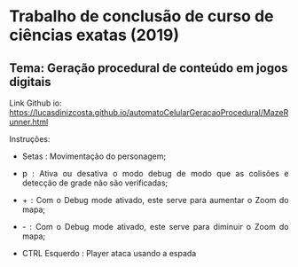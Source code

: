 # Trabalho de conclusão de curso de ciências exatas (2019)
## Tema: Geração procedural de conteúdo em jogos digitais
Link Github io: https://lucasdinizcosta.github.io/automatoCelularGeracaoProcedural/MazeRunner.html

Instruções:
- <p align="justify">Setas : Movimentação do personagem;</p>
- <p align="justify"> p : Ativa ou desativa o modo debug de modo que as colisões e detecção de grade não são verificadas;</p>
- <p align="justify"> + : Com o Debug mode ativado, este serve para aumentar o Zoom do mapa;</p>
- <p align="justify"> - : Com o Debug mode ativado, este serve para diminuir o Zoom do mapa;</p>
- <p align="justify"> CTRL Esquerdo : Player ataca usando a espada</p>
